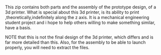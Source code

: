 This zip contains both parts and the assembly of the prototype design, of a 3d printer. What is special about this 3d printer, is its ability to
print ,theoretically,indefinitely along the z axis. 
It is a mechanical engineering student project and i hope to help others willing to make something similar, have a basis.

NOTE that this is not the final design of the 3d printer, which differs and is far more detailed than this. Also, for the assembly to be able to launch properly, you will need to extract the files.
